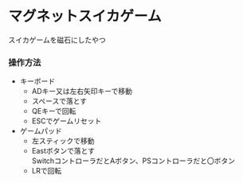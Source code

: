 # マグネットスイカゲーム
スイカゲームを磁石にしたやつ
### 操作方法
- キーボード
    - ADキー又は左右矢印キーで移動
    - スペースで落とす
    - QEキーで回転
    - ESCでゲームリセット
- ゲームパッド
    - 左スティックで移動
    - Eastボタンで落とす  
    SwitchコントローラだとAボタン、PSコントローラだと〇ボタン
    - LRで回転